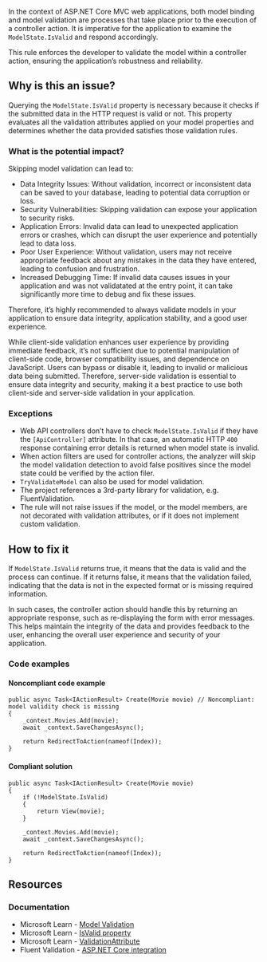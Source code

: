 In the context of ASP.NET Core MVC web applications, both model binding and model validation are processes that take place prior to the execution
of a controller action. It is imperative for the application to examine the `ModelState.IsValid` and respond accordingly.

This rule enforces the developer to validate the model within a controller action, ensuring the application’s robustness and reliability.

## Why is this an issue?

Querying the `ModelState.IsValid` property is necessary because it checks if the submitted data in the HTTP request is valid or not.
This property evaluates all the validation attributes applied on your model properties and determines whether the data provided satisfies those
validation rules.

### What is the potential impact?

Skipping model validation can lead to:

-   Data Integrity Issues: Without validation, incorrect or inconsistent data can be saved to your database, leading to potential data corruption
  or loss.
-   Security Vulnerabilities: Skipping validation can expose your application to security risks.
-   Application Errors: Invalid data can lead to unexpected application errors or crashes, which can disrupt the user experience and potentially
  lead to data loss.
-   Poor User Experience: Without validation, users may not receive appropriate feedback about any mistakes in the data they have entered, leading
  to confusion and frustration.
-   Increased Debugging Time: If invalid data causes issues in your application and was not validatated at the entry point, it can take
  significantly more time to debug and fix these issues.

Therefore, it’s highly recommended to always validate models in your application to ensure data integrity, application stability, and a good user
experience.

While client-side validation enhances user experience by providing immediate feedback, it’s not sufficient due to potential manipulation of
client-side code, browser compatibility issues, and dependence on JavaScript. Users can bypass or disable it, leading to invalid or malicious data
being submitted. Therefore, server-side validation is essential to ensure data integrity and security, making it a best practice to use both
client-side and server-side validation in your application.

### Exceptions

-   Web API controllers don’t have to check `ModelState.IsValid` if they have the `[ApiController]` attribute. In that case,
  an automatic HTTP `400` response containing error details is returned when model state is invalid.
-   When action filters are used for controller actions, the analyzer will skip the model validation detection to avoid false positives since the
  model state could be verified by the action filer.
-   `TryValidateModel` can also be used for model validation.
-   The project references a 3rd-party library for validation, e.g. FluentValidation.
-   The rule will not raise issues if the model, or the model members, are not decorated with validation attributes, or if it does not implement
  custom validation.

## How to fix it

If `ModelState.IsValid` returns true, it means that the data is valid and the process can continue. If it returns false, it means that
the validation failed, indicating that the data is not in the expected format or is missing required information.

In such cases, the controller action should handle this by returning an appropriate response, such as re-displaying the form with error messages.
This helps maintain the integrity of the data and provides feedback to the user, enhancing the overall user experience and security of your
application.

### Code examples

#### Noncompliant code example

    public async Task<IActionResult> Create(Movie movie) // Noncompliant: model validity check is missing
    {
        _context.Movies.Add(movie);
        await _context.SaveChangesAsync();
    
        return RedirectToAction(nameof(Index));
    }

#### Compliant solution

    public async Task<IActionResult> Create(Movie movie)
    {
        if (!ModelState.IsValid)
        {
            return View(movie);
        }
    
        _context.Movies.Add(movie);
        await _context.SaveChangesAsync();
    
        return RedirectToAction(nameof(Index));
    }

## Resources

### Documentation

-   Microsoft Learn - [Model Validation](https://learn.microsoft.com/en-us/aspnet/core/mvc/models/validation)
-   Microsoft Learn - [IsValid property](https://learn.microsoft.com/en-us/dotnet/api/microsoft.aspnetcore.mvc.modelbinding.modelstatedictionary.isvalid)
-   Microsoft Learn - [ValidationAttribute](https://learn.microsoft.com/en-us/dotnet/api/system.componentmodel.dataannotations.validationattribute)
-   Fluent Validation - [ASP.NET Core integration](https://docs.fluentvalidation.net/en/latest/aspnet.html)